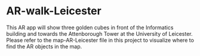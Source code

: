 # AR-walk-Leicester
This AR app will show three golden cubes in front of the Informatics building and towards the Attenborough Tower at the University of Leicester. Please refer to the map-AR-Leicester file in this project to visualize where to find the AR objects in the map.
